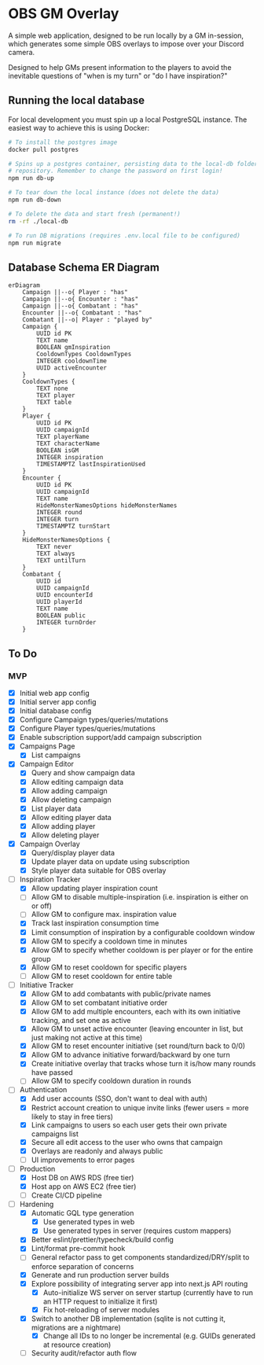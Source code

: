 # OBS GM Overlay

A simple web application, designed to be run locally by a GM in-session, which
generates some simple OBS overlays to impose over your Discord camera.

Designed to help GMs present information to the players to avoid the inevitable
questions of "when is my turn" or "do I have inspiration?"

## Running the local database

For local development you must spin up a local PostgreSQL instance. The easiest
way to achieve this is using Docker:

```sh
# To install the postgres image
docker pull postgres

# Spins up a postgres container, persisting data to the local-db folder in this
# repository. Remember to change the password on first login!
npm run db-up

# To tear down the local instance (does not delete the data)
npm run db-down

# To delete the data and start fresh (permanent!)
rm -rf ./local-db

# To run DB migrations (requires .env.local file to be configured)
npm run migrate
```

## Database Schema ER Diagram

```mermaid
erDiagram
    Campaign ||--o{ Player : "has"
    Campaign ||--o{ Encounter : "has"
    Campaign ||--o{ Combatant : "has"
    Encounter ||--o{ Combatant : "has"
    Combatant ||--o| Player : "played by"
    Campaign {
        UUID id PK
        TEXT name
        BOOLEAN gmInspiration
        CooldownTypes CooldownTypes
        INTEGER cooldownTime
        UUID activeEncounter
    }
    CooldownTypes {
        TEXT none
        TEXT player
        TEXT table
    }
    Player {
        UUID id PK
        UUID campaignId
        TEXT playerName
        TEXT characterName
        BOOLEAN isGM
        INTEGER inspiration
        TIMESTAMPTZ lastInspirationUsed
    }
    Encounter {
        UUID id PK
        UUID campaignId
        TEXT name
        HideMonsterNamesOptions hideMonsterNames
        INTEGER round
        INTEGER turn
        TIMESTAMPTZ turnStart
    }
    HideMonsterNamesOptions {
        TEXT never
        TEXT always
        TEXT untilTurn
    }
    Combatant {
        UUID id
        UUID campaignId
        UUID encounterId
        UUID playerId
        TEXT name
        BOOLEAN public
        INTEGER turnOrder
    }
```

## To Do

### MVP

- [x] Initial web app config
- [x] Initial server app config
- [x] Initial database config
- [x] Configure Campaign types/queries/mutations
- [x] Configure Player types/queries/mutations
- [x] Enable subscription support/add campaign subscription
- [x] Campaigns Page
  - [x] List campaigns
- [x] Campaign Editor
  - [x] Query and show campaign data
  - [x] Allow editing campaign data
  - [x] Allow adding campaign
  - [x] Allow deleting campaign
  - [x] List player data
  - [x] Allow editing player data
  - [x] Allow adding player
  - [x] Allow deleting player
- [x] Campaign Overlay
  - [x] Query/display player data
  - [x] Update player data on update using subscription
  - [x] Style player data suitable for OBS overlay
- [ ] Inspiration Tracker
  - [x] Allow updating player inspiration count
  - [ ] Allow GM to disable multiple-inspiration (i.e. inspiration is either on or off)
  - [ ] Allow GM to configure max. inspiration value
  - [x] Track last inspiration consumption time
  - [x] Limit consumption of inspiration by a configurable cooldown window
  - [x] Allow GM to specify a cooldown time in minutes
  - [x] Allow GM to specify whether cooldown is per player or for the entire group
  - [x] Allow GM to reset cooldown for specific players
  - [ ] Allow GM to reset cooldown for entire table
- [ ] Initiative Tracker
  - [x] Allow GM to add combatants with public/private names
  - [x] Allow GM to set combatant initiative order
  - [x] Allow GM to add multiple encounters, each with its own initiative tracking, and set one as active
  - [x] Allow GM to unset active encounter (leaving encounter in list, but just making not active at this time)
  - [x] Allow GM to reset encounter initiative (set round/turn back to 0/0)
  - [x] Allow GM to advance initiative forward/backward by one turn
  - [x] Create initiative overlay that tracks whose turn it is/how many rounds have passed
  - [ ] Allow GM to specify cooldown duration in rounds
- [ ] Authentication
  - [x] Add user accounts (SSO, don't want to deal with auth)
  - [x] Restrict account creation to unique invite links (fewer users = more likely to stay in free tiers)
  - [x] Link campaigns to users so each user gets their own private campaigns list
  - [x] Secure all edit access to the user who owns that campaign
  - [x] Overlays are readonly and always public
  - [ ] UI improvements to error pages
- [ ] Production
  - [x] Host DB on AWS RDS (free tier)
  - [x] Host app on AWS EC2 (free tier)
  - [ ] Create CI/CD pipeline
- [ ] Hardening
  - [x] Automatic GQL type generation
    - [x] Use generated types in web
    - [x] Use generated types in server (requires custom mappers)
  - [x] Better eslint/prettier/typecheck/build config
  - [x] Lint/format pre-commit hook
  - [ ] General refactor pass to get components standardized/DRY/split to enforce separation of concerns
  - [x] Generate and run production server builds
  - [x] Explore possibility of integrating server app into next.js API routing
    - [x] Auto-initialize WS server on server startup (currently have to run an HTTP request to initialize it first)
    - [x] Fix hot-reloading of server modules
  - [x] Switch to another DB implementation (sqlite is not cutting it, migrations are a nightmare)
    - [x] Change all IDs to no longer be incremental (e.g. GUIDs generated at resource creation)
  - [ ] Security audit/refactor auth flow
